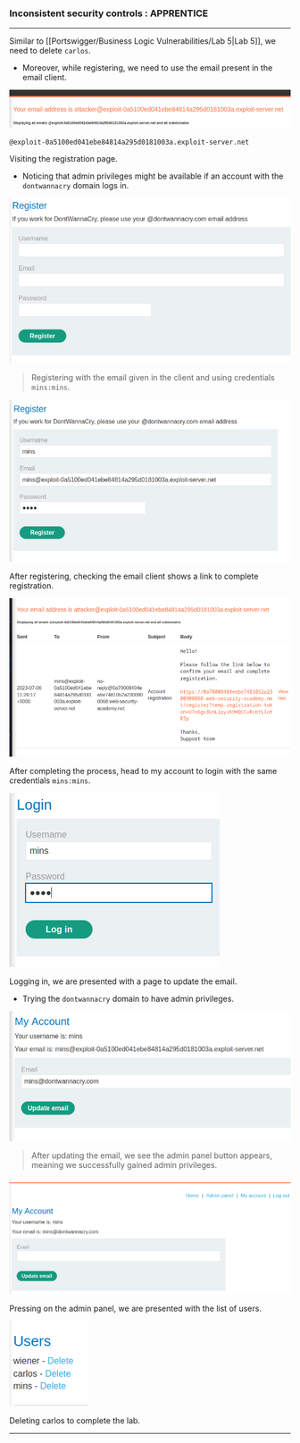 
### Inconsistent security controls : APPRENTICE

---

Similar to [[Portswigger/Business Logic Vulnerabilities/Lab 5|Lab 5]], we need to delete `carlos`.
- Moreover, while registering, we need to use the email present in the email client.

![lab6-email](./screenshots/lab6-email.png)

```
@exploit-0a5100ed041ebe84814a295d0181003a.exploit-server.net
```

Visiting the registration page.
- Noticing that admin privileges might be available if an account with the `dontwannacry` domain logs in.

![lab6-register](./screenshots/lab5-register.png)

> Registering with the email given in the client and using credentials `mins:mins`.

![lab6-reg](./screenshots/lab6-reg.png)

After registering, checking the email client shows a link to complete registration.

![lab6-email-client](./screenshots/lab6-email-client.png)

After completing the process, head to my account to login with the same credentials `mins:mins`.

![mins-login](./screenshots/mins-login.png)

Logging in, we are presented with a page to update the email.
- Trying the `dontwannacry` domain to have admin privileges.

![lab6-newemail](./screenshots/lab6-newemail.png)

> After updating the email, we see the admin panel button appears, meaning we successfully gained admin privileges.

![lab6-admin-page](./screenshots/lab6-admin-page.png)

Pressing on the admin panel, we are presented with the list of users.

![lab6-carlos](./screenshots/lab6-carlos.png)

Deleting carlos to complete the lab.

---
